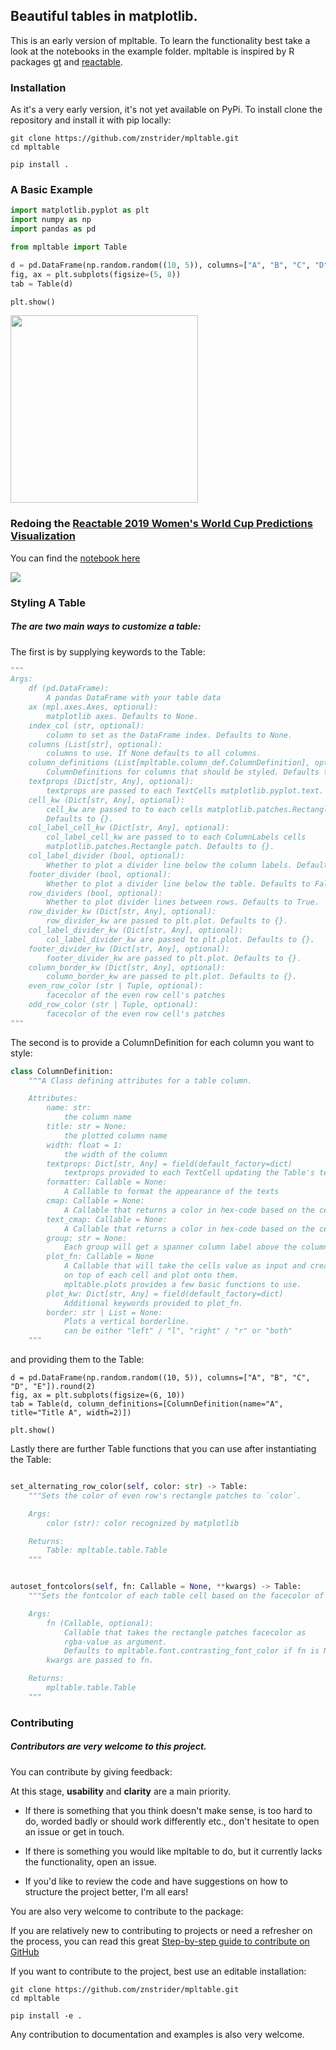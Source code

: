 
## Beautiful tables in matplotlib.


This is an early version of mpltable. To learn the functionality best take a look at the notebooks in the example folder.
mpltable is inspired by R packages [gt](https://github.com/rstudio/gt) and [reactable](https://github.com/glin/reactable).


### Installation

As it's a very early version, it's not yet available on PyPi. To install clone the repository and install it with pip locally:

```
git clone https://github.com/znstrider/mpltable.git
cd mpltable

pip install .
```

### A Basic Example
```python
import matplotlib.pyplot as plt
import numpy as np
import pandas as pd

from mpltable import Table

d = pd.DataFrame(np.random.random((10, 5)), columns=["A", "B", "C", "D", "E"]).round(2)
fig, ax = plt.subplots(figsize=(5, 8))
tab = Table(d)

plt.show()
```

<img src="example/images/basic_table.png" width="300">

### Redoing the [Reactable 2019 Women's World Cup Predictions Visualization](https://glin.github.io/reactable/articles/womens-world-cup/womens-world-cup.html)

You can find the [notebook here](https://github.com/znstrider/mpltable/blob/master/example/wwc_example.ipynb)

<img src="example/images/wwc_table.png">

### Styling A Table

##### The are two main ways to customize a table:


The first is by supplying keywords to the Table:

```python
"""
Args:
    df (pd.DataFrame):
        A pandas DataFrame with your table data
    ax (mpl.axes.Axes, optional):
        matplotlib axes. Defaults to None.
    index_col (str, optional):
        column to set as the DataFrame index. Defaults to None.
    columns (List[str], optional):
        columns to use. If None defaults to all columns.
    column_definitions (List[mpltable.column_def.ColumnDefinition], optional):
        ColumnDefinitions for columns that should be styled. Defaults to None.
    textprops (Dict[str, Any], optional):
        textprops are passed to each TextCells matplotlib.pyplot.text. Defaults to {}.
    cell_kw (Dict[str, Any], optional):
        cell_kw are passed to to each cells matplotlib.patches.Rectangle patch.
        Defaults to {}.
    col_label_cell_kw (Dict[str, Any], optional):
        col_label_cell_kw are passed to to each ColumnLabels cells
        matplotlib.patches.Rectangle patch. Defaults to {}.
    col_label_divider (bool, optional):
        Whether to plot a divider line below the column labels. Defaults to True.
    footer_divider (bool, optional):
        Whether to plot a divider line below the table. Defaults to False.
    row_dividers (bool, optional):
        Whether to plot divider lines between rows. Defaults to True.
    row_divider_kw (Dict[str, Any], optional):
        row_divider_kw are passed to plt.plot. Defaults to {}.
    col_label_divider_kw (Dict[str, Any], optional):
        col_label_divider_kw are passed to plt.plot. Defaults to {}.
    footer_divider_kw (Dict[str, Any], optional):
        footer_divider_kw are passed to plt.plot. Defaults to {}.
    column_border_kw (Dict[str, Any], optional):
        column_border_kw are passed to plt.plot. Defaults to {}.
    even_row_color (str | Tuple, optional):
        facecolor of the even row cell's patches
    odd_row_color (str | Tuple, optional):
        facecolor of the even row cell's patches   
"""
```


The second is to provide a ColumnDefinition for each column you want to style:

```python
class ColumnDefinition:
    """A Class defining attributes for a table column.

    Attributes:
        name: str:
            the column name
        title: str = None:
            the plotted column name
        width: float = 1:
            the width of the column
        textprops: Dict[str, Any] = field(default_factory=dict)
            textprops provided to each TextCell updating the Table's textprops.
        formatter: Callable = None:
            A Callable to format the appearance of the texts
        cmap: Callable = None:
            A Callable that returns a color in hex-code based on the cells value.
        text_cmap: Callable = None:
            A Callable that returns a color in hex-code based on the cells value.
        group: str = None:
            Each group will get a spanner column label above the column labels.
        plot_fn: Callable = None
            A Callable that will take the cells value as input and create a subplot
            on top of each cell and plot onto them.
            mpltable.plots provides a few basic functions to use.
        plot_kw: Dict[str, Any] = field(default_factory=dict)
            Additional keywords provided to plot_fn.
        border: str | List = None:
            Plots a vertical borderline.
            can be either "left" / "l", "right" / "r" or "both"
    """
```

and providing them to the Table:
```
d = pd.DataFrame(np.random.random((10, 5)), columns=["A", "B", "C", "D", "E"]).round(2)
fig, ax = plt.subplots(figsize=(6, 10))
tab = Table(d, column_definitions=[ColumnDefinition(name="A", title="Title A", width=2)])

plt.show()
```


Lastly there are further Table functions that you can use after instantiating the Table:
```python

set_alternating_row_color(self, color: str) -> Table:
    """Sets the color of even row's rectangle patches to `color`.

    Args:
        color (str): color recognized by matplotlib

    Returns:
        Table: mpltable.table.Table
    """


autoset_fontcolors(self, fn: Callable = None, **kwargs) -> Table:
    """Sets the fontcolor of each table cell based on the facecolor of its rectangle patch.

    Args:
        fn (Callable, optional):
            Callable that takes the rectangle patches facecolor as
            rgba-value as argument.
            Defaults to mpltable.font.contrasting_font_color if fn is None.
        kwargs are passed to fn.

    Returns:
        mpltable.table.Table
    """

```


### Contributing

##### *Contributors are very welcome to this project.*  

You can contribute by giving feedback:

At this stage, **usability** and **clarity** are a main priority.
- If there is something that you think doesn't make sense, is too hard to do, worded badly or should work differently etc., don't hesitate to open an issue or get in touch.

- If there is something you would like mpltable to do, but it currently lacks the functionality, open an issue.

- If you'd like to review the code and have suggestions on how to structure the project better, I'm all ears!


You are also very welcome to contribute to the package:

If you are relatively new to contributing to projects or need a refresher on the process, you can read this great [Step-by-step guide to contribute on GitHub](https://www.dataschool.io/how-to-contribute-on-github/) 

If you want to contribute to the project, best use an editable installation:
```
git clone https://github.com/znstrider/mpltable.git
cd mpltable

pip install -e .
```

Any contribution to documentation and examples is also very welcome.
